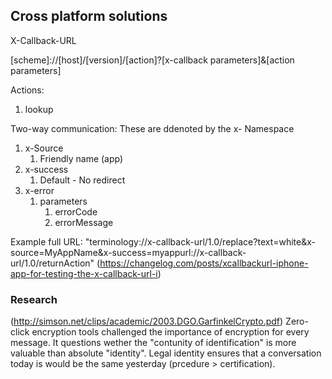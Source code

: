 ## Cross platform solutions


X-Callback-URL

[scheme]://[host]/[version]/[action]?[x-callback parameters]&[action parameters]

Actions:
1. lookup


Two-way communication:
These are ddenoted by the x- Namespace

1. x-Source
   1. Friendly name (app)
2. x-success
   1. Default - No redirect
3. x-error
   1. parameters
      1. errorCode
      2. errorMessage

Example full URL:
"terminology://x-callback-url/1.0/replace?text=white&x-source=MyAppName&x-success=myappurl://x-callback-url/1.0/returnAction"
(https://changelog.com/posts/xcallbackurl-iphone-app-for-testing-the-x-callback-url-i)

### Research
(http://simson.net/clips/academic/2003.DGO.GarfinkelCrypto.pdf)
Zero-click encryption tools challenged the importance of encryption for every message.
It questions wether the "contunity of identification" is more valuable than absolute "identity". Legal identity ensures that a conversation today is would be the same yesterday (prcedure > certification).
